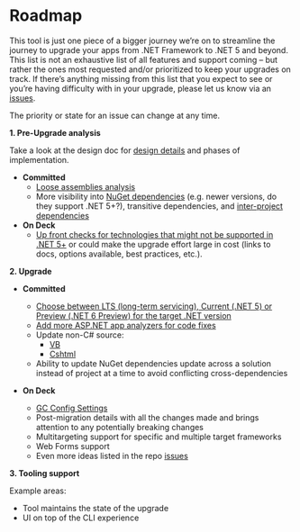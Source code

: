 # Roadmap
This tool is just one piece of a bigger journey we’re on to streamline the journey to upgrade your apps from .NET Framework to .NET 5 and beyond.
This list is not an exhaustive list of all features and support coming – but rather the ones most requested and/or prioritized to keep your upgrades on track. If there’s anything missing from this list that you expect to see or you’re having difficulty with in your upgrade, please let us know via an [issues](https://github.com/dotnet/upgrade-assistant/issues).

The priority or state for an issue can change at any time.

**1. Pre-Upgrade analysis**

Take a look at the design doc for [design details](https://github.com/dotnet/upgrade-assistant/blob/main/docs/design/Pre-UpgradeAnalysis.md) and phases of implementation.

- **Committed**
  - [Loose assemblies analysis](https://github.com/dotnet/upgrade-assistant/blob/main/docs/design/Pre-UpgradeAnalysis.md#loose-assembly-analysis)
  -	More visibility into [NuGet dependencies](https://github.com/dotnet/upgrade-assistant/blob/main/docs/design/Pre-UpgradeAnalysis.md#nuget-package-dependecy-analysis) (e.g. newer versions, do they support .NET 5+?), transitive dependencies, and [inter-project dependencies](https://github.com/dotnet/upgrade-assistant/blob/main/docs/design/Pre-UpgradeAnalysis.md#inter-project-dependencies)
- **On Deck**
  -	[Up front checks for technologies that might not be supported in .NET 5+](https://github.com/dotnet/upgrade-assistant/blob/main/docs/design/Pre-UpgradeAnalysis.md#surface-unsupported-api-categories) or could make the upgrade effort large in cost (links to docs, options available, best practices, etc.).

**2. Upgrade**

- **Committed**
  - [Choose between LTS (long-term servicing), Current (.NET 5) or Preview (.NET 6 Preview) for the target .NET version](https://github.com/dotnet/upgrade-assistant/issues/41)
  - [Add more ASP.NET app analyzers for code fixes](https://github.com/dotnet/upgrade-assistant/issues/55)
  - Update non-C# source:
    - [VB](https://github.com/dotnet/upgrade-assistant/issues/270)
    - [Cshtml](https://github.com/dotnet/upgrade-assistant/issues/57)
  - Ability to update NuGet dependencies update across a solution instead of project at a time to avoid conflicting cross-dependencies

- **On Deck**
  - [GC Config Settings](https://github.com/dotnet/upgrade-assistant/issues/399)
  - Post-migration details with all the changes made and brings attention to any potentially breaking changes
  - Multitargeting support for specific and multiple target frameworks
  - Web Forms support
  - Even more ideas listed in the repo [issues](https://github.com/dotnet/upgrade-assistant/issues)

**3. Tooling support**

Example areas:
- Tool maintains the state of the upgrade
- UI on top of the CLI experience
